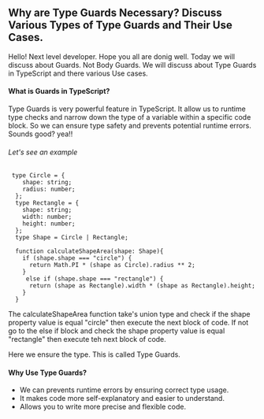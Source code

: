 ## Why are Type Guards Necessary? Discuss Various Types of Type Guards and Their Use Cases.

Hello! Next level developer. Hope you all are donig well. Today we will discuss about Guards. Not Body Guards. We will  discuss about Type Guards in TypeScript and there various Use cases.

#### What is Guards in TypeScript?

Type Guards is very powerful feature in TypeScript. It allow us to  runtime type checks and narrow down the type of a variable within a specific code block. So we can ensure type safety and prevents potential runtime errors. Sounds good? yea!!

###### Let's see an example
```
 type Circle = {
    shape: string;
    radius: number;
  };
  type Rectangle = {
    shape: string;
    width: number;
    height: number;
  };
  type Shape = Circle | Rectangle;

  function calculateShapeArea(shape: Shape){
    if (shape.shape === "circle") {
      return Math.PI * (shape as Circle).radius ** 2;
    }
     else if (shape.shape === "rectangle") {
      return (shape as Rectangle).width * (shape as Rectangle).height;
    }
  }
  ```

The calculateShapeArea function take's union type and check if the shape property value is equal "circle" then execute the next block of code. If not go to the else if block and check the shape property value is equal "rectangle" then execute teh next block of code. 

Here we ensure the type. This is called Type Guards.

#### Why Use Type Guards?

- We can prevents runtime errors by ensuring correct type usage.
- It makes code more self-explanatory and easier to understand.
- Allows you to write more precise and flexible code.




